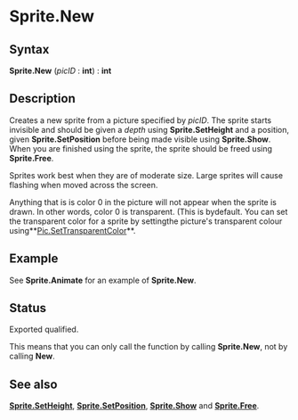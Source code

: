 
# Sprite.New

## Syntax
**Sprite.New** (_picID_ : **int**) : **int**

## Description
Creates a new sprite from a picture specified by _picID_. The sprite starts invisible and should be given a _depth_ using **Sprite.SetHeight** and a position, given **Sprite.SetPosition** before being made visible using **Sprite.Show**. When you are finished using the sprite, the sprite should be freed using **Sprite.Free**.

Sprites work best when they are of moderate size. Large sprites will cause flashing when moved across the screen.

Anything that is is color 0 in the picture will not appear when the sprite is drawn. In other words, color 0 is transparent. (This is bydefault. You can set the transparent color for a sprite by settingthe picture's transparent colour using**[Pic.SetTransparentColor](pic_settransparentcolor.html)**.


## Example
See **Sprite.Animate** for an example of **Sprite.New**.


## Status
Exported qualified.

This means that you can only call the function by calling **Sprite.New**, not by calling **New**.


## See also
**[Sprite.SetHeight](sprite_setheight.html)**, **[Sprite.SetPosition](sprite_setposition.html)**, **[Sprite.Show](sprite_show.html)** and **[Sprite.Free](sprite_free.html)**.


